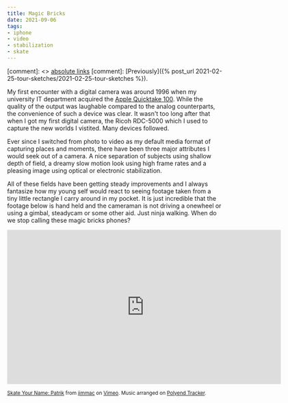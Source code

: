 ```yaml
---
title: Magic Bricks
date: 2021-09-06
tags:
- iphone
- video
- stabilization
- skate
---
```


[comment]: <> <a href="{{ site.url }}{{ page.url }}">absolute links</a>
[comment]: [Previously]({% post_url 2021-02-25-tour-sketches/2021-02-25-tour-sketches %}).

My first encounter with a digital camera was around 1996 when my university IT department acquired the [Apple Quicktake 100](https://en.wikipedia.org/wiki/Apple_QuickTake). While the quality of the output was laughable compared to the analog counterparts, the convenience of such a device was clear. It wasn't too long after that when I got my first digital camera, the Ricoh RDC-5000 which I used to capture the new worlds I vistited. Many devices followed.

Ever since I switched from photo to video as my default media format of capturing places and moments, there have been three major attributes I would seek out of a camera. A nice separation of subjects using shallow depth of field, a dreamy slow motion look using high frame rates and a pleasing image using optical or electronic stabilization.

All of these fields have been getting steady improvements and I always fantasize how my young self would react to seeing footage taken from a tiny little rectangle I carry around in my pocket. 
It is just incredible that the footage below is hand held and the cameraman is not driving a onewheel or using a gimbal, steadycam or some other aid. Just ninja walking. When do we stop calling these magic bricks phones?

<iframe src="https://player.vimeo.com/video/598486554?h=0280aa9489" width="640" height="360" frameborder="0" allow="autoplay; fullscreen; picture-in-picture" allowfullscreen></iframe>
<p><small><a href="https://vimeo.com/598486554">Skate Your Name: Patrik</a> from <a href="https://vimeo.com/jimmacfx">jimmac</a> on <a href="https://vimeo.com">Vimeo</a>. Music arranged on <a href="https://polyend.com/tracker/">Polyend Tracker</a>.</small></p>